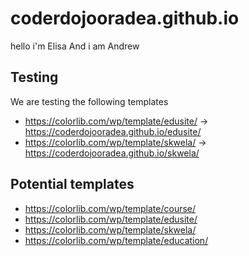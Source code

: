 # coderdojooradea.github.io
hello i'm Elisa
And i am Andrew


## Testing
We are testing the following templates
- https://colorlib.com/wp/template/edusite/ -> https://coderdojooradea.github.io/edusite/
- https://colorlib.com/wp/template/skwela/ -> https://coderdojooradea.github.io/skwela/

## Potential templates
- https://colorlib.com/wp/template/course/
- https://colorlib.com/wp/template/edusite/
- https://colorlib.com/wp/template/skwela/
- https://colorlib.com/wp/template/education/

